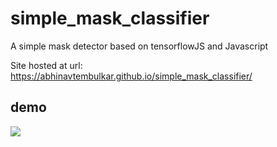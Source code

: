 # simple_mask_classifier
A simple mask detector based on tensorflowJS and Javascript

Site hosted at url: <a href="https://abhinavtembulkar.github.io/simple_mask_classifier/">https://abhinavtembulkar.github.io/simple_mask_classifier/</a>

## demo
<img src="/gif/welcomgif.gif">